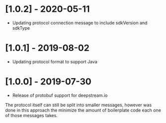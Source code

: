 # [1.0.2] - 2020-05-11
  
- Updating protocol connection message to include sdkVersion and sdkType

# [1.0.1] - 2019-08-02
  
- Updating protocol format to support Java

# [1.0.0] - 2019-07-30
  
- Release of protobuf support for deepstream.io

The protocol itself can still be split into smaller messages, however was done in this
approach the minimize the amount of boilerplate code each one of those messages takes.



